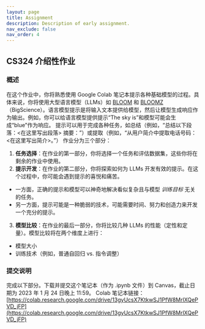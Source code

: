 ```yaml
---
layout: page
title: Assignment
description: Description of early assignment.
nav_exclude: false
nav_order: 4
---
```


## CS324 介绍性作业
### 概述
在这个作业中，你将熟悉使用 Google Colab 笔记本提示各种基础模型的过程。具体来说，你将使用大型语言模型（LLMs）如 [BLOOM](https://huggingface.co/bigscience/bloom) 和 [BLOOMZ](https://huggingface.co/bigscience/bloomz)（BigScience）。语言模型提示是将输入文本提供给模型，然后让模型生成响应作为输出。例如，你可以给语言模型提供提示“The sky is”和模型可能会生成“blue”作为响应。
提示可以用于完成各种任务，如总结（例如，“总结以下段落：\<在这里写出段落\> 摘要：”）或提取（例如，“从用户简介中提取电话号码：\<在这里写出简介\>。”）
作业分为三个部分：
1. **任务选择**：在作业的第一部分，你将选择一个任务和评估数据集，这些你将在剩余的作业中使用。
2. **提示开发**：在作业的第二部分，你将探索如何为 LLMs 开发有效的提示。在这个过程中，你可能会遇到提示的喜悦和痛苦。  
  * 一方面，正确的提示和模型可以神奇地解决看似复杂且与模型 *训练目标* 无关的任务。
  * 另一方面，提示可能是一种脆弱的技术，可能需要时间、努力和创造力来开发一个充分的提示。
3. **模型比较**：在作业的最后一部分，你将比较几种 LLMs 的性能（定性和定量）。模型比较将在两个维度上进行：
  * 模型大小
  * 训练技术（例如，普通自回归 vs. 指令调整）
### 提交说明
完成以下部分。下载并提交这个笔记本（作为 .ipynb 文件）到 Canvas，截止日期为 2023 年 1 月 24 日晚上 11:59。
Colab 笔记本链接：[https://colab.research.google.com/drive/13gyUcsX7KtkwSJ1PfW8MrlXQePVD_jFP](https://colab.research.google.com/drive/13gyUcsX7KtkwSJ1PfW8MrlXQePVD_jFP)